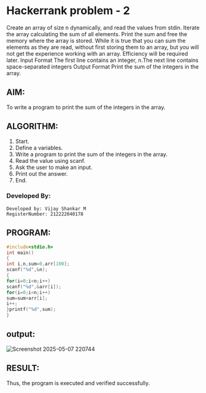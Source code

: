 # Hackerrank problem - 2

Create an array of size n dynamically, and read the values from stdin. Iterate
the array calculating the sum of all elements. Print the sum and free the
memory where the array is stored.
While it is true that you can sum the elements as they are read, without first
storing them to an array, but you will not get the experience working with
an array. Efficiency will be required later.
Input Format
The first line contains an integer, n.The next line contains space-separated
integers
Output Format
Print the sum of the integers in the array.

## AIM:
To write a program to print the sum of the integers in the array.
## ALGORITHM:
1. Start.
2. Define a variables.
3. Write a program to print the sum of the integers in the array.
4. Read the value using scanf.
5. Ask the user to make an input.
6. Print out the answer.
7. End.

### Developed By:
```
Developed by: Vijay Shankar M
RegisterNumber: 212222040178
```

## PROGRAM:
```c program
#include<stdio.h>
int main()
{
int i,n,sum=0,arr[100];
scanf("%d",&n);
{
for(i=0;i<n;i++)
scanf("%d",&arr[i]);
for(i=0;i<n;i++)
sum=sum+arr[i];
i++;
}printf("%d",sum);
}
```
## output:
![Screenshot 2025-05-07 220744](https://github.com/user-attachments/assets/50a5138e-789e-4b45-ab4c-17ee6e0eb62d)
## RESULT:
Thus, the program is executed and verified successfully.
